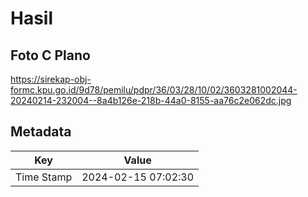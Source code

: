 # Hasil

## Foto C Plano

https://sirekap-obj-formc.kpu.go.id/9d78/pemilu/pdpr/36/03/28/10/02/3603281002044-20240214-232004--8a4b126e-218b-44a0-8155-aa76c2e062dc.jpg


## Metadata

| Key        | Value               |
| ---------- | ------------------- |
| Time Stamp | 2024-02-15 07:02:30 |



